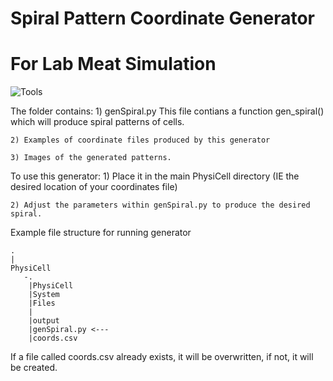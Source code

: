 # Spiral Pattern Coordinate Generator 
# For Lab Meat Simulation 
![Tools](/doubleSpiral.png "")


The folder contains:
    1) genSpiral.py This file contians a function gen_spiral() which will produce spiral patterns of cells. 
    
    2) Examples of coordinate files produced by this generator

    3) Images of the generated patterns. 

To use this generator:
    1) Place it in the main PhysiCell directory (IE the desired location of your coordinates file)

    2) Adjust the parameters within genSpiral.py to produce the desired spiral. 

Example file structure for running generator 

    .
    |
    PhysiCell
       -.
        |PhysiCell
        |System 
        |Files
        |
        |output       
        |genSpiral.py <--- 
        |coords.csv   

If a file called coords.csv already exists, it will be overwritten, if not, it will be created. 